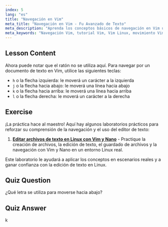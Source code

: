 ```yaml
---
index: 5
lang: "es"
title: "Navegación en Vim"
meta_title: "Navegación en Vim - Fu Avanzado de Texto"
meta_description: "Aprenda los conceptos básicos de navegación en Vim usando las teclas h, j, k, l. Comprenda el movimiento esencial de Vim para principiantes y mejore sus habilidades en la línea de comandos de Linux."
meta_keywords: "Navegación Vim, tutorial Vim, Vim Linux, movimiento Vim, conceptos básicos de Vim, Vim para principiantes, editor de texto Linux, guía Vim"
---
```


## Lesson Content

Ahora puede notar que el ratón no se utiliza aquí. Para navegar por un documento de texto en Vim, utilice las siguientes teclas:

- `h` o la flecha izquierda: le moverá un carácter a la izquierda
- `j` o la flecha hacia abajo: le moverá una línea hacia abajo
- `k` o la flecha hacia arriba: le moverá una línea hacia arriba
- `l` o la flecha derecha: le moverá un carácter a la derecha

## Exercise

¡La práctica hace al maestro! Aquí hay algunos laboratorios prácticos para reforzar su comprensión de la navegación y el uso del editor de texto:

1. **[Editar archivos de texto en Linux con Vim y Nano](https://labex.io/es/labs/comptia-edit-text-files-in-linux-with-vim-and-nano-591076)** - Practique la creación de archivos, la edición de texto, el guardado de archivos y la navegación con Vim y Nano en un entorno Linux real.

Este laboratorio le ayudará a aplicar los conceptos en escenarios reales y a ganar confianza con la edición de texto en Linux.

## Quiz Question

¿Qué letra se utiliza para moverse hacia abajo?

## Quiz Answer

k
